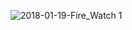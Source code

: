 ![2018-01-19-Fire_Watch 1](https://user-images.githubusercontent.com/122586769/212237836-736b51a8-569f-4653-8e5b-6ad87d371a4d.png)
